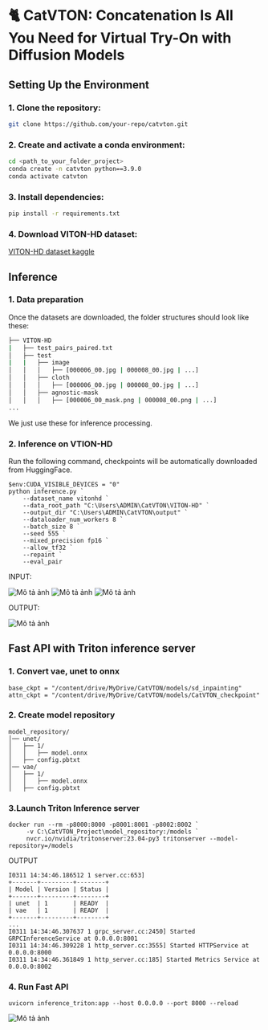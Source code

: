 # 🐈 CatVTON: Concatenation Is All You Need for Virtual Try-On with Diffusion Models

## Setting Up the Environment
### 1. Clone the repository:
   ```sh
   git clone https://github.com/your-repo/catvton.git
  ```
### 2. Create and activate a conda environment:
  ```sh
cd <path_to_your_folder_project>
conda create -n catvton python==3.9.0
conda activate catvton
  ```
### 3. Install dependencies:
   ```sh
   pip install -r requirements.txt
   ```
### 4. Download VITON-HD dataset:
  [VITON-HD dataset kaggle](https://www.kaggle.com/datasets/marquis03/high-resolution-viton-zalando-dataset)
## Inference
### 1. Data preparation
Once the datasets are downloaded, the folder structures should look like these:
   ```sh
├── VITON-HD
|   ├── test_pairs_paired.txt
│   ├── test
|   |   ├── image
│   │   │   ├── [000006_00.jpg | 000008_00.jpg | ...]
│   │   ├── cloth
│   │   │   ├── [000006_00.jpg | 000008_00.jpg | ...]
│   │   ├── agnostic-mask
│   │   │   ├── [000006_00_mask.png | 000008_00.png | ...]
...
   ```

We just use these for inference processing.

### 2. Inference on VTION-HD
Run the following command, checkpoints will be automatically downloaded from HuggingFace.
```
$env:CUDA_VISIBLE_DEVICES = "0"
python inference.py `
    --dataset_name vitonhd `
    --data_root_path "C:\Users\ADMIN\CatVTON\VITON-HD" `
    --output_dir "C:\Users\ADMIN\CatVTON\output" `
    --dataloader_num_workers 8 `
    --batch_size 8 `
    --seed 555 `
    --mixed_precision fp16 `
    --allow_tf32 `
    --repaint `
    --eval_pair
```
INPUT:

![Mô tả ảnh](images/cloth.jpg) ![Mô tả ảnh](images/person.jpg) ![Mô tả ảnh](images/mask.jpg)

OUTPUT:

![Mô tả ảnh](images/output.jpg)

## Fast API with Triton inference server
### 1. Convert vae, unet to onnx 
```
base_ckpt = "/content/drive/MyDrive/CatVTON/models/sd_inpainting"
attn_ckpt = "/content/drive/MyDrive/CatVTON/models/CatVTON_checkpoint"
```

### 2. Create model repository
```
model_repository/
│── unet/
│   ├── 1/
│   │   ├── model.onnx
│   ├── config.pbtxt
│── vae/
│   ├── 1/
│   │   ├── model.onnx
│   ├── config.pbtxt
```

### 3.Launch Triton Inference server
```
docker run --rm -p8000:8000 -p8001:8001 -p8002:8002 `
     -v C:\CatVTON_Project\model_repository:/models `
     nvcr.io/nvidia/tritonserver:23.04-py3 tritonserver --model-repository=/models
```

OUTPUT
```
I0311 14:34:46.186512 1 server.cc:653] 
+-------+---------+--------+
| Model | Version | Status |
+-------+---------+--------+
| unet  | 1       | READY  |
| vae   | 1       | READY  |
+-------+---------+--------+
...
I0311 14:34:46.307637 1 grpc_server.cc:2450] Started GRPCInferenceService at 0.0.0.0:8001
I0311 14:34:46.309228 1 http_server.cc:3555] Started HTTPService at 0.0.0.0:8000
I0311 14:34:46.361849 1 http_server.cc:185] Started Metrics Service at 0.0.0.0:8002
```
### 4. Run Fast API
```
uvicorn inference_triton:app --host 0.0.0.0 --port 8000 --reload
```


![Mô tả ảnh](images/fastapi.png)

